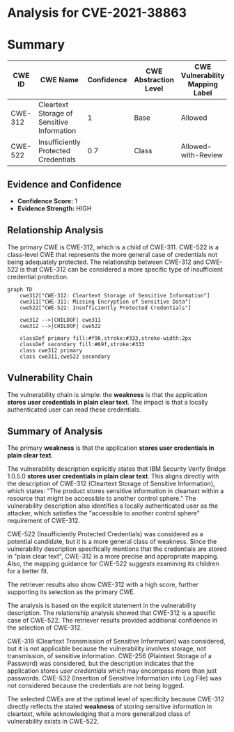 # Analysis for CVE-2021-38863

# Summary
| CWE ID | CWE Name | Confidence | CWE Abstraction Level | CWE Vulnerability Mapping Label | CWE-Vulnerability Mapping Notes |
|---|---|---|---|---|---|
| CWE-312 | Cleartext Storage of Sensitive Information | 1 | Base | Allowed | Primary CWE |
| CWE-522 | Insufficiently Protected Credentials | 0.7 | Class | Allowed-with-Review | Secondary Candidate |

## Evidence and Confidence

*   **Confidence Score:** 1
*   **Evidence Strength:** HIGH

## Relationship Analysis
The primary CWE is CWE-312, which is a child of CWE-311. CWE-522 is a class-level CWE that represents the more general case of credentials not being adequately protected. The relationship between CWE-312 and CWE-522 is that CWE-312 can be considered a more specific type of insufficient credential protection.

```mermaid
graph TD
    cwe312["CWE-312: Cleartext Storage of Sensitive Information"]
    cwe311["CWE-311: Missing Encryption of Sensitive Data"]
    cwe522["CWE-522: Insufficiently Protected Credentials"]

    cwe312 -->|CHILDOF| cwe311
    cwe312 -->|CHILDOF| cwe522

    classDef primary fill:#f96,stroke:#333,stroke-width:2px
    classDef secondary fill:#69f,stroke:#333
    class cwe312 primary
    class cwe311,cwe522 secondary
```

## Vulnerability Chain
The vulnerability chain is simple: the **weakness** is that the application **stores user credentials in plain clear text**. The impact is that a locally authenticated user can read these credentials.

## Summary of Analysis
The primary **weakness** is that the application **stores user credentials in plain clear text**.

The vulnerability description explicitly states that IBM Security Verify Bridge 1.0.5.0 **stores user credentials in plain clear text**. This aligns directly with the description of CWE-312 (Cleartext Storage of Sensitive Information), which states: "The product stores sensitive information in cleartext within a resource that might be accessible to another control sphere." The vulnerability description also identifies a locally authenticated user as the attacker, which satisfies the "accessible to another control sphere" requirement of CWE-312.

CWE-522 (Insufficiently Protected Credentials) was considered as a potential candidate, but it is a more general class of weakness. Since the vulnerability description specifically mentions that the credentials are stored in "plain clear text", CWE-312 is a more precise and appropriate mapping. Also, the mapping guidance for CWE-522 suggests examining its children for a better fit.

The retriever results also show CWE-312 with a high score, further supporting its selection as the primary CWE.

The analysis is based on the explicit statement in the vulnerability description. The relationship analysis showed that CWE-312 is a specific case of CWE-522. The retriever results provided additional confidence in the selection of CWE-312.

CWE-319 (Cleartext Transmission of Sensitive Information) was considered, but it is not applicable because the vulnerability involves storage, not transmission, of sensitive information.
CWE-256 (Plaintext Storage of a Password) was considered, but the description indicates that the application stores *user credentials* which may encompass more than just passwords.
CWE-532 (Insertion of Sensitive Information into Log File) was not considered because the credentials are not being logged.

The selected CWEs are at the optimal level of specificity because CWE-312 directly reflects the stated **weakness** of storing sensitive information in cleartext, while acknowledging that a more generalized class of vulnerability exists in CWE-522.